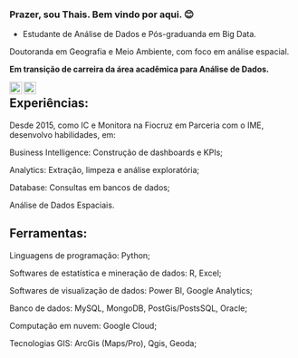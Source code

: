 ### Prazer, sou Thais. Bem vindo por aqui. 😊

- Estudante de Análise de Dados e Pós-graduanda em Big Data.

Doutoranda em Geografia e Meio Ambiente, com foco em análise espacial.

**Em transição de carreira da área acadêmica para Análise de Dados.**


<a target="_blank" href="https://www.linkedin.com/in/thaisgulias/">
  <img align="left" alt="LinkdeIN" width="22px" src="https://cdn.jsdelivr.net/npm/simple-icons@v3/icons/linkedin.svg" />
</a>
<a target="_blank" href="mailto:guliasthais@gmail.com">
  <img align="left" alt="Gmail" width="22px" src="https://cdn.jsdelivr.net/npm/simple-icons@v3/icons/gmail.svg" />
</a>

#


## Experiências:

Desde 2015, como IC e Monitora na Fiocruz em Parceria com o IME, desenvolvo habilidades, em:

Business Intelligence: Construção de dashboards e KPIs;

Analytics: Extração, limpeza e análise exploratória;

Database: Consultas em bancos de dados;

Análise de Dados Espaciais.

## Ferramentas:

Linguagens de programação: Python;

Softwares de estatística e mineração de dados: R, Excel;

Softwares de visualização de dados: Power BI, Google Analytics;

Banco de dados: MySQL, MongoDB, PostGis/PostsSQL, Oracle;

Computação em nuvem: Google Cloud;

Tecnologias GIS: ArcGis (Maps/Pro), Qgis, Geoda;


